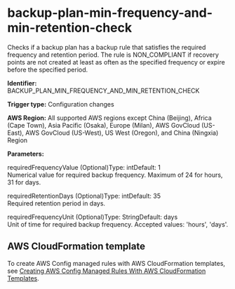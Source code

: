 # backup\-plan\-min\-frequency\-and\-min\-retention\-check<a name="backup-plan-min-frequency-and-min-retention-check"></a>

Checks if a backup plan has a backup rule that satisfies the required frequency and retention period\. The rule is NON\_COMPLIANT if recovery points are not created at least as often as the specified frequency or expire before the specified period\. 

**Identifier:** BACKUP\_PLAN\_MIN\_FREQUENCY\_AND\_MIN\_RETENTION\_CHECK

**Trigger type:** Configuration changes

**AWS Region:** All supported AWS regions except China \(Beijing\), Africa \(Cape Town\), Asia Pacific \(Osaka\), Europe \(Milan\), AWS GovCloud \(US\-East\), AWS GovCloud \(US\-West\), US West \(Oregon\), and China \(Ningxia\) Region

**Parameters:**

requiredFrequencyValue \(Optional\)Type: intDefault: 1  
Numerical value for required backup frequency\. Maximum of 24 for hours, 31 for days\.

requiredRetentionDays \(Optional\)Type: intDefault: 35  
Required retention period in days\.

requiredFrequencyUnit \(Optional\)Type: StringDefault: days  
Unit of time for required backup frequency\. Accepted values: 'hours', 'days'\.

## AWS CloudFormation template<a name="w29aac11c33c17b7c37c15"></a>

To create AWS Config managed rules with AWS CloudFormation templates, see [Creating AWS Config Managed Rules With AWS CloudFormation Templates](aws-config-managed-rules-cloudformation-templates.md)\.